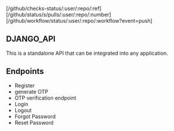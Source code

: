 [/github/checks-status/:user/:repo/:ref]
[/github/status/s/pulls/:user/:repo/:number]
[/github/workflow/status/:user/:repo/:workflow?event=push]

## DJANGO_API 

This is a standalone API that can be integrated into any application. 

## Endpoints
- Register
- generate OTP
- OTP verification endpoint
- Login
- Logout
- Forgot Password
- Reset Password
